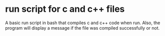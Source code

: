 # run script for c and c++ files

A basic run script in bash that compiles c and c++ code when run.
Also, the program will display a message if the file was compiled successfully or not.

